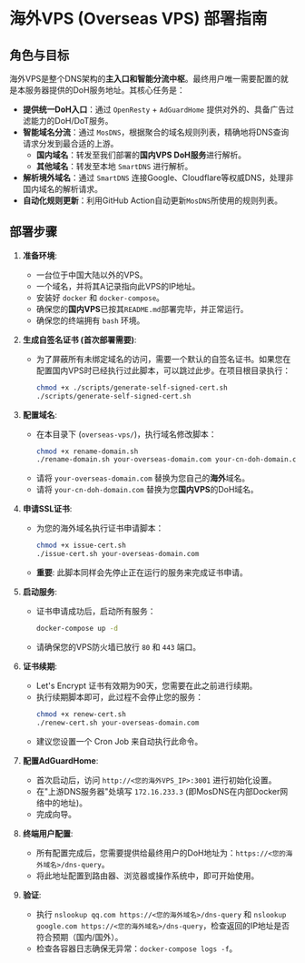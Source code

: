 # 海外VPS (Overseas VPS) 部署指南

## 角色与目标

海外VPS是整个DNS架构的**主入口和智能分流中枢**。最终用户唯一需要配置的就是本服务器提供的DoH服务地址。其核心任务是：

-   **提供统一DoH入口**：通过 `OpenResty` + `AdGuardHome` 提供对外的、具备广告过滤能力的DoH/DoT服务。
-   **智能域名分流**：通过 `MosDNS`，根据聚合的域名规则列表，精确地将DNS查询请求分发到最合适的上游。
    -   **国内域名**：转发至我们部署的**国内VPS DoH服务**进行解析。
    -   **其他域名**：转发至本地 `SmartDNS` 进行解析。
-   **解析境外域名**：通过 `SmartDNS` 连接Google、Cloudflare等权威DNS，处理非国内域名的解析请求。
-   **自动化规则更新**：利用GitHub Action自动更新`MosDNS`所使用的规则列表。

## 部署步骤

1.  **准备环境**:
    *   一台位于中国大陆以外的VPS。
    *   一个域名，并将其A记录指向此VPS的IP地址。
    *   安装好 `docker` 和 `docker-compose`。
    *   确保您的**国内VPS**已按其`README.md`部署完毕，并正常运行。
    *   确保您的终端拥有 `bash` 环境。

2.  **生成自签名证书 (首次部署需要)**:
    *   为了屏蔽所有未绑定域名的访问，需要一个默认的自签名证书。如果您在配置国内VPS时已经执行过此脚本，可以跳过此步。在项目根目录执行：
        ```bash
        chmod +x ./scripts/generate-self-signed-cert.sh
        ./scripts/generate-self-signed-cert.sh
        ```

3.  **配置域名**:
    *   在本目录下 (`overseas-vps/`)，执行域名修改脚本：
        ```bash
        chmod +x rename-domain.sh
        ./rename-domain.sh your-overseas-domain.com your-cn-doh-domain.com
        ```
    *   请将 `your-overseas-domain.com` 替换为您自己的**海外**域名。
    *   请将 `your-cn-doh-domain.com` 替换为您**国内VPS**的DoH域名。

4.  **申请SSL证书**:
    *   为您的海外域名执行证书申请脚本：
        ```bash
        chmod +x issue-cert.sh
        ./issue-cert.sh your-overseas-domain.com
        ```
    *   **重要**: 此脚本同样会先停止正在运行的服务来完成证书申请。

5.  **启动服务**:
    *   证书申请成功后，启动所有服务：
        ```bash
        docker-compose up -d
        ```
    *   请确保您的VPS防火墙已放行 `80` 和 `443` 端口。

6.  **证书续期**:
    *   Let's Encrypt 证书有效期为90天，您需要在此之前进行续期。
    *   执行续期脚本即可，此过程不会停止您的服务：
        ```bash
        chmod +x renew-cert.sh
        ./renew-cert.sh your-overseas-domain.com
        ```
    *   建议您设置一个 Cron Job 来自动执行此命令。

7.  **配置AdGuardHome**:
    *   首次启动后，访问 `http://<您的海外VPS_IP>:3001` 进行初始化设置。
    *   在"上游DNS服务器"处填写 `172.16.233.3` (即MosDNS在内部Docker网络中的地址)。
    *   完成向导。

8.  **终端用户配置**:
    *   所有配置完成后，您需要提供给最终用户的DoH地址为：`https://<您的海外域名>/dns-query`。
    *   将此地址配置到路由器、浏览器或操作系统中，即可开始使用。

9.  **验证**:
    *   执行 `nslookup qq.com https://<您的海外域名>/dns-query` 和 `nslookup google.com https://<您的海外域名>/dns-query`，检查返回的IP地址是否符合预期（国内/国外）。
    *   检查各容器日志确保无异常：`docker-compose logs -f`。 